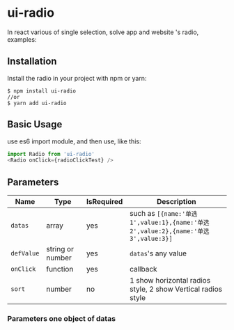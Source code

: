 # ui-radio

In react various of single selection, solve app and website 's radio, examples:

## Installation

Install the radio in your project with npm or yarn:

```shell
$ npm install ui-radio
//or
$ yarn add ui-radio
```

## Basic Usage

use es6 import module, and then use, like this:

```javascript
import Radio from 'ui-radio'
<Radio onClick={radioClickTest} />
```

## Parameters

| Name      | Type   | IsRequired | Description |
| --------- | ------ | ---------- | ----------- |
| `datas`   | array  | yes        | such as `[{name:'单选1',value:1},{name:'单选2',value:2},{name:'单选3',value:3}]` |
| `defValue`| string or number  | yes  | `datas`'s any value |
| `onClick`| function  | yes  | callback |
| `sort`| number  | no  | 1 show horizontal radios style, 2 show Vertical radios style |

### Parameters one object of datas
